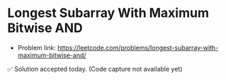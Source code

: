 # Longest Subarray With Maximum Bitwise AND
- Problem link: https://leetcode.com/problems/longest-subarray-with-maximum-bitwise-and/

✅ Solution accepted today. (Code capture not available yet)
